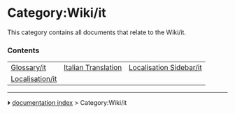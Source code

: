 # Category:Wiki/it
This category contains all documents that relate to the Wiki/it.

### Contents

|     |     |     |
| --- | --- | --- |
| [Glossary/it](Glossary/it.md) | [Italian Translation](Italian_Translation.md) | [Localisation Sidebar/it](Localisation_Sidebar/it.md) |
| [Localisation/it](Localisation/it.md) |



---
⏵ [documentation index](../README.md) > Category:Wiki/it
